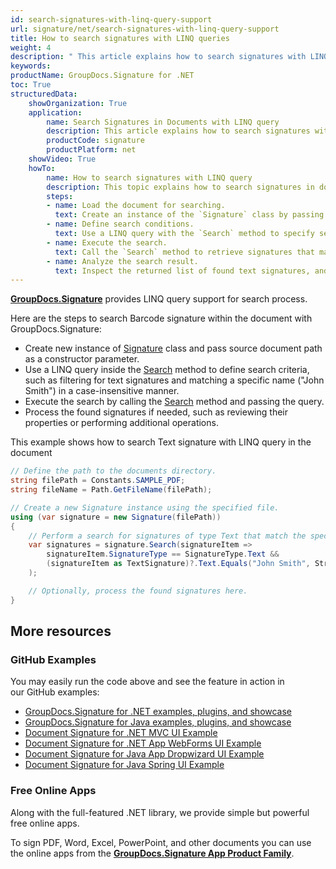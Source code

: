```yaml
---
id: search-signatures-with-linq-query-support
url: signature/net/search-signatures-with-linq-query-support
title: How to search signatures with LINQ queries
weight: 4
description: " This article explains how to search signatures with LINQ query with GroupDocs.Signature API."
keywords: 
productName: GroupDocs.Signature for .NET 
toc: True
structuredData:
    showOrganization: True
    application:    
        name: Search Signatures in Documents with LINQ query
        description: This article explains how to search signatures with LINQ query and GroupDocs.Signature for .NET APIs.
        productCode: signature
        productPlatform: net 
    showVideo: True
    howTo:
        name: How to search signatures with LINQ query
        description: This topic explains how to search signatures in documents by using LINQ query in C#. 
        steps:
        - name: Load the document for searching.
          text: Create an instance of the `Signature` class by passing the local file path as a parameter.
        - name: Define search conditions.
          text: Use a LINQ query with the `Search` method to specify search criteria, such as filtering for `SignatureType.Text` and matching a specific name ("John Smith") in a case-insensitive manner.
        - name: Execute the search.
          text: Call the `Search` method to retrieve signatures that match the specified criteria.
        - name: Analyze the search result.
          text: Inspect the returned list of found text signatures, and optionally process their details or perform additional operations.
---
```

[**GroupDocs.Signature**](https://products.groupdocs.com/signature/net) provides LINQ query support for search process.

Here are the steps to search Barcode signature within the document with GroupDocs.Signature:

* Create new instance of [Signature](https://reference.groupdocs.com/signature/net/groupdocs.signature/signature) class and pass source document path as a constructor parameter.
* Use a LINQ query inside the [Search](https://reference.groupdocs.com/signature/net/groupdocs.signature/signature/search) method to define search criteria, such as filtering for text signatures and matching a specific name ("John Smith") in a case-insensitive manner.
* Execute the search by calling the [Search](https://reference.groupdocs.com/signature/net/groupdocs.signature/signature/search) method and passing the query.
* Process the found signatures if needed, such as reviewing their properties or performing additional operations.

This example shows how to search Text signature with LINQ query in the document

```csharp
// Define the path to the documents directory.
string filePath = Constants.SAMPLE_PDF;
string fileName = Path.GetFileName(filePath);

// Create a new Signature instance using the specified file.
using (var signature = new Signature(filePath))
{
    // Perform a search for signatures of type Text that match the specified name.
    var signatures = signature.Search(signatureItem => 
        signatureItem.SignatureType == SignatureType.Text && 
        (signatureItem as TextSignature)?.Text.Equals("John Smith", StringComparison.OrdinalIgnoreCase) == true
    );

    // Optionally, process the found signatures here.
}
```

## More resources

### GitHub Examples

You may easily run the code above and see the feature in action in our GitHub examples:

* [GroupDocs.Signature for .NET examples, plugins, and showcase](https://github.com/groupdocs-signature/GroupDocs.Signature-for-.NET)
* [GroupDocs.Signature for Java examples, plugins, and showcase](https://github.com/groupdocs-signature/GroupDocs.Signature-for-Java)
* [Document Signature for .NET MVC UI Example](https://github.com/groupdocs-signature/GroupDocs.Signature-for-.NET-MVC)
* [Document Signature for .NET App WebForms UI Example](https://github.com/groupdocs-signature/GroupDocs.Signature-for-.NET-WebForms)
* [Document Signature for Java App Dropwizard UI Example](https://github.com/groupdocs-signature/GroupDocs.Signature-for-Java-Dropwizard)
* [Document Signature for Java Spring UI Example](https://github.com/groupdocs-signature/GroupDocs.Signature-for-Java-Spring)

### Free Online Apps

Along with the full-featured .NET library, we provide simple but powerful free online apps.

To sign PDF, Word, Excel, PowerPoint, and other documents you can use the online apps from the **[GroupDocs.Signature App Product Family](https://products.groupdocs.app/signature/family)**.
